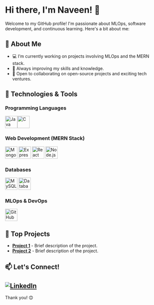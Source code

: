 # Hi there, I'm Naveen! 👋

Welcome to my GitHub profile! I'm passionate about MLOps, software development, and continuous learning. Here's a bit about me:

## 🚀 About Me

- 💻 I’m currently working on projects involving MLOps and the MERN stack.
- 🌱 Always improving my skills and knowledge.
- 🤝 Open to collaborating on open-source projects and exciting tech ventures.

## 🔧 Technologies & Tools


### Programming Languages
<img src="https://cdn.jsdelivr.net/gh/devicons/devicon/icons/java/java-original.svg" width="40" height="40" alt="Java" /><img src="https://cdn.jsdelivr.net/gh/devicons/devicon/icons/c/c-original.svg" width="40" height="40" alt="C" />


### Web Development (MERN Stack)
<img src="https://cdn.jsdelivr.net/gh/devicons/devicon/icons/mongodb/mongodb-original-wordmark.svg" width="40" height="40" alt="MongoDB" />
<img src="https://cdn.jsdelivr.net/gh/devicons/devicon/icons/express/express-original.svg" width="40" height="40" alt="Express.js" />
<img src="https://cdn.jsdelivr.net/gh/devicons/devicon/icons/react/react-original-wordmark.svg" width="40" height="40" alt="React" />
<img src="https://cdn.jsdelivr.net/gh/devicons/devicon/icons/nodejs/nodejs-original-wordmark.svg" width="40" height="40" alt="Node.js" />

### Databases
<img src="https://cdn.jsdelivr.net/gh/devicons/devicon/icons/mysql/mysql-original-wordmark.svg" width="40" height="40" alt="MySQL" />
<img src="https://cdn.jsdelivr.net/gh/devicons/devicon/icons/database/database-original.svg" width="40" height="40" alt="Database Design" />

### MLOps & DevOps

<img src="https://cdn.jsdelivr.net/gh/devicons/devicon/icons/github/github-original-wordmark.svg" width="40" height="40" alt="GitHub Actions" />





## 📌 Top Projects

- [**Project 1**](https://github.com/your-username/project1) - Brief description of the project.
- [**Project 2**](https://github.com/your-username/project2) - Brief description of the project.

## 📫 Let's Connect!

[![LinkedIn](https://img.shields.io/badge/-LinkedIn-blue?style=flat&logo=Linkedin&logoColor=white)](https://www.linkedin.com/in/naveen-s-62014b277)
---

Thank you! 😊
